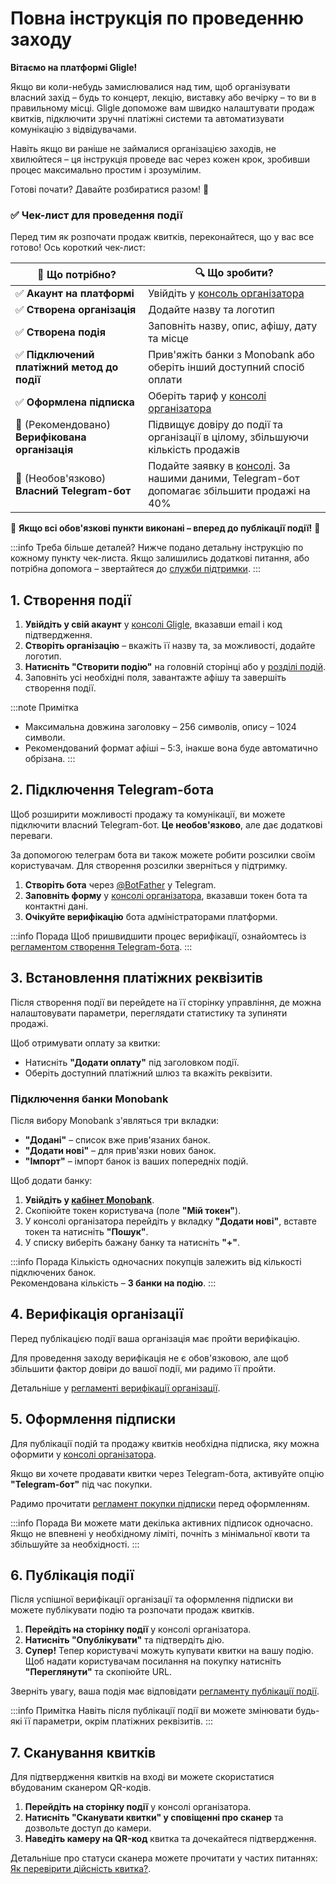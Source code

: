 # Повна інструкція по проведенню заходу

**Вітаємо на платформі Gligle!**

Якщо ви коли-небудь замислювалися над тим, щоб організувати власний захід – будь то концерт, лекцію, виставку або
вечірку – то ви в правильному місці. Gligle допоможе вам швидко налаштувати продаж квитків, підключити зручні платіжні
системи та автоматизувати комунікацію з відвідувачами.

Навіть якщо ви раніше не займалися організацією заходів, не хвилюйтеся – ця інструкція проведе вас через кожен крок,
зробивши процес максимально простим і зрозумілим.

Готові почати? Давайте розбиратися разом! 🚀

### ✅ Чек-лист для проведення події

Перед тим як розпочати продаж квитків, переконайтеся, що у вас все готово! Ось короткий чек-лист:

| 🏁 **Що потрібно?**                             | 🔍 **Що зробити?**                                                                                                                                   |
|-------------------------------------------------|------------------------------------------------------------------------------------------------------------------------------------------------------|
| ✅ **Акаунт на платформі**                       | Увійдіть у [консоль організатора](https://console.gligle.app/)                                                                                       |
| ✅ **Створена організація**                      | Додайте назву та логотип                                                                                                                             |
| ✅ **Створена подія**                            | Заповніть назву, опис, афішу, дату та місце                                                                                                          |
| ✅ **Підключений платіжний метод до події**      | Прив'яжіть банки з Monobank або оберіть інший доступний спосіб оплати                                                                                |
| ✅ **Оформлена підписка**                        | Оберіть тариф у [консолі організатора](https://console.gligle.app/organization/subscription/)                                                        |
| 🔹 (Рекомендовано) **Верифікована організація** | Підвищує довіру до події та організації в цілому, збільшуючи кількість продажів                                                                      |
| 🔹 (Необов'язково) **Власний Telegram-бот**     | Подайте заявку в [консолі](https://console.gligle.app/organization/telegram-bot/). За нашими даними, Telegram-бот допомагає збільшити продажі на 40% |

🎉 **Якщо всі обов'язкові пункти виконані – вперед до публікації події!** 🚀

:::info Треба більше деталей?
Нижче подано детальну інструкцію по кожному пункту чек-листа. Якщо залишились додаткові питання, або потрібна допомога – звертайтеся до [служби підтримки](/docs/organizer/support).
:::

## 1. Створення події

1. **Увійдіть у свій акаунт** у [консолі Gligle](https://console.gligle.app/), вказавши email і код підтвердження.
2. **Створіть організацію** – вкажіть її назву та, за можливості, додайте логотип.
3. **Натисніть "Створити подію"** на головній сторінці або у [розділі подій](https://console.gligle.app/events).
4. Заповніть усі необхідні поля, завантажте афішу та завершіть створення події.

:::note Примітка

- Максимальна довжина заголовку – 256 символів, опису – 1024 символи.
- Рекомендований формат афіші – 5:3, інакше вона буде автоматично обрізана.
  :::

## 2. Підключення Telegram-бота

Щоб розширити можливості продажу та комунікації, ви можете підключити власний Telegram-бот. **Це необов'язково**, але
дає додаткові переваги.

За допомогою телеграм бота ви також можете робити розсилки своїм користувачам. Для створення розсилки зверніться у
підтримку.

1. **Створіть бота** через [@BotFather](https://t.me/BotFather) у Telegram.
2. **Заповніть форму** у [консолі організатора](https://console.gligle.app/organization/telegram-bot), вказавши токен
   бота та контактні дані.
3. **Очікуйте верифікацію** бота адміністраторами платформи.

:::info Порада
Щоб пришвидшити процес верифікації, ознайомтесь
із [регламентом створення Telegram-бота](/docs/legal/telegram-bot-procedure).
:::

## 3. Встановлення платіжних реквізитів

Після створення події ви перейдете на її сторінку управління, де можна налаштовувати параметри, переглядати статистику
та зупиняти продажі.

Щоб отримувати оплату за квитки:

- Натисніть **"Додати оплату"** під заголовком події.
- Оберіть доступний платіжний шлюз та вкажіть реквізити.

### Підключення банки Monobank

Після вибору Monobank з'являться три вкладки:

- **"Додані"** – список вже прив'язаних банок.
- **"Додати нові"** – для прив'язки нових банок.
- **"Імпорт"** – імпорт банок із ваших попередніх подій.

Щоб додати банку:

1. **Увійдіть у [кабінет Monobank](https://api.monobank.ua/)**.
2. Скопіюйте токен користувача (поле **"Мій токен"**).
3. У консолі організатора перейдіть у вкладку **"Додати нові"**, вставте токен та натисніть **"Пошук"**.
4. У списку виберіть бажану банку та натисніть **"+"**.

:::info Порада
Кількість одночасних покупців залежить від кількості підключених банок.  
Рекомендована кількість – **3 банки на подію**.
:::

## 4. Верифікація організації

Перед публікацією події ваша організація має пройти верифікацію.

Для проведення заходу верифікація не є обов'язковою, але щоб збільшити фактор довіри до вашої події, ми радимо її
пройти.

Детальніше у [регламенті верифікації організації](/docs/legal/organization-verification-procedure).

## 5. Оформлення підписки

Для публікації подій та продажу квитків необхідна підписка, яку можна оформити
у [консолі організатора](https://console.gligle.app/organization/subscription).

Якщо ви хочете продавати квитки через Telegram-бота, активуйте опцію **"Telegram-бот"** під час покупки.

Радимо прочитати [регламент покупки підписки](/docs/legal/subscription-procedure) перед оформленням.

:::info Порада
Ви можете мати декілька активних підписок одночасно.  
Якщо не впевнені у необхідному ліміті, почніть з мінімальної квоти та збільшуйте за необхідності.
:::

## 6. Публікація події

Після успішної верифікації організації та оформлення підписки ви можете публікувати подію та розпочати продаж квитків.

1. **Перейдіть на сторінку події** у консолі організатора.
2. **Натисніть "Опублікувати"** та підтвердіть дію.
3. **Супер!** Тепер користувачі можуть купувати квитки на вашу подію.  
   Щоб надати користувачам посилання на покупку натисніть **"Переглянути"** та скопіюйте URL.

Зверніть увагу, ваша подія має відповідати [регламенту публікації події](/docs/legal/event-publishing-procedure).

:::info Примітка
Навіть після публікації події ви можете змінювати будь-які її параметри, окрім платіжних реквізитів.
:::

## 7. Сканування квитків

Для підтвердження квитків на вході ви можете скористатися вбудованим сканером QR-кодів.

1. **Перейдіть на сторінку події** у консолі організатора.
2. **Натисніть "Сканувати квитки" у сповіщенні про сканер** та дозвольте доступ до камери.
3. **Наведіть камеру на QR-код** квитка та дочекайтеся підтвердження.

Детальніше про статуси сканера можете прочитати у частих
питаннях: [Як перевірити дійсність квитка?](/docs/organizer/faq#як-перевірити-дійсність-квитка).
